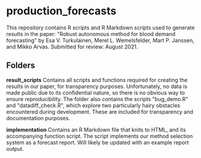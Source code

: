 # production_forecasts
This repository contains R scripts and R Markdown scripts used to generate results in the paper: "Robust autonomous method for blood demand forecasting" by Esa V. Turkulainen, Merel L. Wemelsfelder, Mart P. Janssen, and Mikko Arvas. Submitted for review: August 2021.

## Folders

**result_scripts**
Contains all scripts and functions required for creating the results in our paper, for transparency purposes. Unfortunately, no data is made public due to its confidential nature, so there is no obvious way to ensure reproducibility. The folder also contains the scripts "bug_demo.R" and "datadiff_check.R", which explore two particularly hairy obstacles encountered during development. These are included for transparency and documentation purposes.

**implementation**
Contains an R Markdown file that knits to HTML, and its accompanying function script. The script implements our method selection system as a forecast report. Will likely be updated with an example report output.
